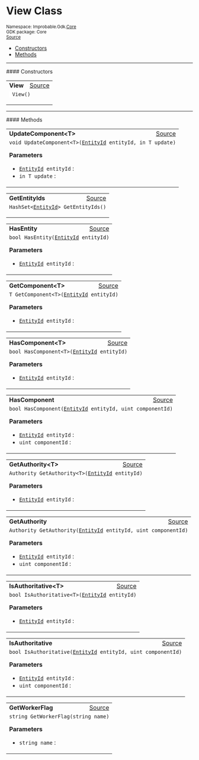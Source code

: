 
# View Class
<sup>
Namespace: Improbable.Gdk.<a href="{{urlRoot}}/api/core-index">Core</a><br/>
GDK package: Core<br/>
<a href="https://www.github.com/spatialos/gdk-for-unity/blob/0.2.2/workers/unity/Packages/com.improbable.gdk.core/View/View.cs/#L8">Source</a>
<style>
a code {
                    padding: 0em 0.25em!important;
}
code {
                    background-color: #ffffff!important;
}
</style>
</sup>
<nav id="pageToc" class="page-toc"><ul><li><a href="#constructors">Constructors</a>
<li><a href="#methods">Methods</a>
</ul></nav>












</p>
<hr style="width:100%; border-top-color:#d8d8d8" />
#### Constructors


</p>




<table width="100%">
    <tr>
        <td style="border-right:none"><b>View</b></td>
        <td style="border-left:none; text-align:right"><a href="https://www.github.com/spatialos/gdk-for-unity/blob/0.2.2/workers/unity/Packages/com.improbable.gdk.core/View/View.cs/#L17">Source</a></td>
    </tr>
    <tr>
        <td colspan="2">
<code> View()</code></p>






</td>
    </tr>
</table>




</p>
<hr style="width:100%; border-top-color:#d8d8d8" />
#### Methods


</p>




<table width="100%">
    <tr>
        <td style="border-right:none"><b>UpdateComponent&lt;T&gt;</b></td>
        <td style="border-left:none; text-align:right"><a href="https://www.github.com/spatialos/gdk-for-unity/blob/0.2.2/workers/unity/Packages/com.improbable.gdk.core/View/View.cs/#L32">Source</a></td>
    </tr>
    <tr>
        <td colspan="2">
<code>void UpdateComponent&lt;T&gt;(<a href="{{urlRoot}}/api/core/entity-id">EntityId</a> entityId, in T update)</code></p>



</p>

<b>Parameters</b>

<ul>
<li><code><a href="{{urlRoot}}/api/core/entity-id">EntityId</a> entityId</code> : </li>
<li><code>in T update</code> : </li>
</ul>





</td>
    </tr>
</table>


<table width="100%">
    <tr>
        <td style="border-right:none"><b>GetEntityIds</b></td>
        <td style="border-left:none; text-align:right"><a href="https://www.github.com/spatialos/gdk-for-unity/blob/0.2.2/workers/unity/Packages/com.improbable.gdk.core/View/View.cs/#L38">Source</a></td>
    </tr>
    <tr>
        <td colspan="2">
<code>HashSet&lt;<a href="{{urlRoot}}/api/core/entity-id">EntityId</a>&gt; GetEntityIds()</code></p>






</td>
    </tr>
</table>


<table width="100%">
    <tr>
        <td style="border-right:none"><b>HasEntity</b></td>
        <td style="border-left:none; text-align:right"><a href="https://www.github.com/spatialos/gdk-for-unity/blob/0.2.2/workers/unity/Packages/com.improbable.gdk.core/View/View.cs/#L43">Source</a></td>
    </tr>
    <tr>
        <td colspan="2">
<code>bool HasEntity(<a href="{{urlRoot}}/api/core/entity-id">EntityId</a> entityId)</code></p>



</p>

<b>Parameters</b>

<ul>
<li><code><a href="{{urlRoot}}/api/core/entity-id">EntityId</a> entityId</code> : </li>
</ul>





</td>
    </tr>
</table>


<table width="100%">
    <tr>
        <td style="border-right:none"><b>GetComponent&lt;T&gt;</b></td>
        <td style="border-left:none; text-align:right"><a href="https://www.github.com/spatialos/gdk-for-unity/blob/0.2.2/workers/unity/Packages/com.improbable.gdk.core/View/View.cs/#L49">Source</a></td>
    </tr>
    <tr>
        <td colspan="2">
<code>T GetComponent&lt;T&gt;(<a href="{{urlRoot}}/api/core/entity-id">EntityId</a> entityId)</code></p>



</p>

<b>Parameters</b>

<ul>
<li><code><a href="{{urlRoot}}/api/core/entity-id">EntityId</a> entityId</code> : </li>
</ul>





</td>
    </tr>
</table>


<table width="100%">
    <tr>
        <td style="border-right:none"><b>HasComponent&lt;T&gt;</b></td>
        <td style="border-left:none; text-align:right"><a href="https://www.github.com/spatialos/gdk-for-unity/blob/0.2.2/workers/unity/Packages/com.improbable.gdk.core/View/View.cs/#L60">Source</a></td>
    </tr>
    <tr>
        <td colspan="2">
<code>bool HasComponent&lt;T&gt;(<a href="{{urlRoot}}/api/core/entity-id">EntityId</a> entityId)</code></p>



</p>

<b>Parameters</b>

<ul>
<li><code><a href="{{urlRoot}}/api/core/entity-id">EntityId</a> entityId</code> : </li>
</ul>





</td>
    </tr>
</table>


<table width="100%">
    <tr>
        <td style="border-right:none"><b>HasComponent</b></td>
        <td style="border-left:none; text-align:right"><a href="https://www.github.com/spatialos/gdk-for-unity/blob/0.2.2/workers/unity/Packages/com.improbable.gdk.core/View/View.cs/#L71">Source</a></td>
    </tr>
    <tr>
        <td colspan="2">
<code>bool HasComponent(<a href="{{urlRoot}}/api/core/entity-id">EntityId</a> entityId, uint componentId)</code></p>



</p>

<b>Parameters</b>

<ul>
<li><code><a href="{{urlRoot}}/api/core/entity-id">EntityId</a> entityId</code> : </li>
<li><code>uint componentId</code> : </li>
</ul>





</td>
    </tr>
</table>


<table width="100%">
    <tr>
        <td style="border-right:none"><b>GetAuthority&lt;T&gt;</b></td>
        <td style="border-left:none; text-align:right"><a href="https://www.github.com/spatialos/gdk-for-unity/blob/0.2.2/workers/unity/Packages/com.improbable.gdk.core/View/View.cs/#L82">Source</a></td>
    </tr>
    <tr>
        <td colspan="2">
<code>Authority GetAuthority&lt;T&gt;(<a href="{{urlRoot}}/api/core/entity-id">EntityId</a> entityId)</code></p>



</p>

<b>Parameters</b>

<ul>
<li><code><a href="{{urlRoot}}/api/core/entity-id">EntityId</a> entityId</code> : </li>
</ul>





</td>
    </tr>
</table>


<table width="100%">
    <tr>
        <td style="border-right:none"><b>GetAuthority</b></td>
        <td style="border-left:none; text-align:right"><a href="https://www.github.com/spatialos/gdk-for-unity/blob/0.2.2/workers/unity/Packages/com.improbable.gdk.core/View/View.cs/#L92">Source</a></td>
    </tr>
    <tr>
        <td colspan="2">
<code>Authority GetAuthority(<a href="{{urlRoot}}/api/core/entity-id">EntityId</a> entityId, uint componentId)</code></p>



</p>

<b>Parameters</b>

<ul>
<li><code><a href="{{urlRoot}}/api/core/entity-id">EntityId</a> entityId</code> : </li>
<li><code>uint componentId</code> : </li>
</ul>





</td>
    </tr>
</table>


<table width="100%">
    <tr>
        <td style="border-right:none"><b>IsAuthoritative&lt;T&gt;</b></td>
        <td style="border-left:none; text-align:right"><a href="https://www.github.com/spatialos/gdk-for-unity/blob/0.2.2/workers/unity/Packages/com.improbable.gdk.core/View/View.cs/#L102">Source</a></td>
    </tr>
    <tr>
        <td colspan="2">
<code>bool IsAuthoritative&lt;T&gt;(<a href="{{urlRoot}}/api/core/entity-id">EntityId</a> entityId)</code></p>



</p>

<b>Parameters</b>

<ul>
<li><code><a href="{{urlRoot}}/api/core/entity-id">EntityId</a> entityId</code> : </li>
</ul>





</td>
    </tr>
</table>


<table width="100%">
    <tr>
        <td style="border-right:none"><b>IsAuthoritative</b></td>
        <td style="border-left:none; text-align:right"><a href="https://www.github.com/spatialos/gdk-for-unity/blob/0.2.2/workers/unity/Packages/com.improbable.gdk.core/View/View.cs/#L112">Source</a></td>
    </tr>
    <tr>
        <td colspan="2">
<code>bool IsAuthoritative(<a href="{{urlRoot}}/api/core/entity-id">EntityId</a> entityId, uint componentId)</code></p>



</p>

<b>Parameters</b>

<ul>
<li><code><a href="{{urlRoot}}/api/core/entity-id">EntityId</a> entityId</code> : </li>
<li><code>uint componentId</code> : </li>
</ul>





</td>
    </tr>
</table>


<table width="100%">
    <tr>
        <td style="border-right:none"><b>GetWorkerFlag</b></td>
        <td style="border-left:none; text-align:right"><a href="https://www.github.com/spatialos/gdk-for-unity/blob/0.2.2/workers/unity/Packages/com.improbable.gdk.core/View/View.cs/#L122">Source</a></td>
    </tr>
    <tr>
        <td colspan="2">
<code>string GetWorkerFlag(string name)</code></p>



</p>

<b>Parameters</b>

<ul>
<li><code>string name</code> : </li>
</ul>





</td>
    </tr>
</table>





